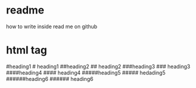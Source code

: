 # readme
how to write inside read me on github 

# html tag

#heading1                         # heading1
##heading2                        ## heading2
###heading3                       ### heading3 
####heading4                      #### heading4 
#####heading5                     ##### hedading5
######heading6                    ###### heading6
